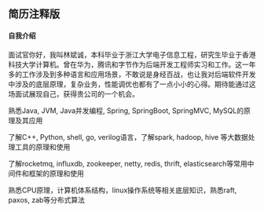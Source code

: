 ## 简历注释版

#### 自我介绍

面试官你好，我叫林斌诚，本科毕业于浙江大学电子信息工程，研究生毕业于香港科技大学计算机。曾在华为，腾讯和字节作为后端开发工程师实习和工作。这一年多的工作涉及到多种语言和应用场景，不敢说是身经百战，也让我对后端软件开发中涉及的底层原理，复杂业务，性能调优也都有了一点小小的心得。期待能通过这场面试展现自己，获得贵公司的一个机会。





熟悉Java, JVM, Java并发编程, Spring, SpringBoot, SpringMVC, MySQL的原理及其应用

了解C++, Python, shell, go, verilog语言，了解spark, hadoop, hive 等大数据处理工具的原理和使用

了解rocketmq, influxdb, zookeeper, netty, redis, thrift, elasticsearch等常用中间件和框架的原理和使用

熟悉CPU原理，计算机体系结构，linux操作系统等相关底层知识，熟悉raft, paxos, zab等分布式算法

